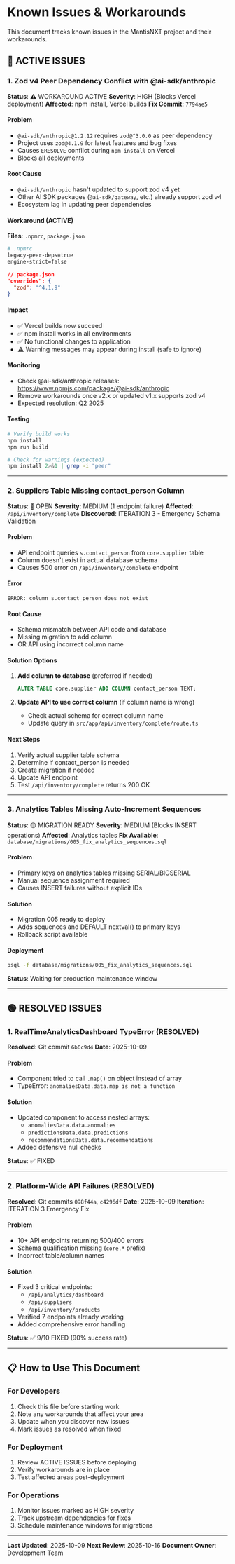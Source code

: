 # Known Issues & Workarounds

This document tracks known issues in the MantisNXT project and their workarounds.

## 🔴 ACTIVE ISSUES

### 1. Zod v4 Peer Dependency Conflict with @ai-sdk/anthropic

**Status**: ⚠️ WORKAROUND ACTIVE
**Severity**: HIGH (Blocks Vercel deployment)
**Affected**: npm install, Vercel builds
**Fix Commit**: `7794ae5`

#### Problem
- `@ai-sdk/anthropic@1.2.12` requires `zod@^3.0.0` as peer dependency
- Project uses `zod@4.1.9` for latest features and bug fixes
- Causes `ERESOLVE` conflict during `npm install` on Vercel
- Blocks all deployments

#### Root Cause
- `@ai-sdk/anthropic` hasn't updated to support zod v4 yet
- Other AI SDK packages (`@ai-sdk/gateway`, etc.) already support zod v4
- Ecosystem lag in updating peer dependencies

#### Workaround (ACTIVE)
**Files**: `.npmrc`, `package.json`

```bash
# .npmrc
legacy-peer-deps=true
engine-strict=false
```

```json
// package.json
"overrides": {
  "zod": "^4.1.9"
}
```

#### Impact
- ✅ Vercel builds now succeed
- ✅ npm install works in all environments
- ✅ No functional changes to application
- ⚠️ Warning messages may appear during install (safe to ignore)

#### Monitoring
- Check @ai-sdk/anthropic releases: https://www.npmjs.com/package/@ai-sdk/anthropic
- Remove workarounds once v2.x or updated v1.x supports zod v4
- Expected resolution: Q2 2025

#### Testing
```bash
# Verify build works
npm install
npm run build

# Check for warnings (expected)
npm install 2>&1 | grep -i "peer"
```

---

### 2. Suppliers Table Missing contact_person Column

**Status**: 🔴 OPEN
**Severity**: MEDIUM (1 endpoint failure)
**Affected**: `/api/inventory/complete`
**Discovered**: ITERATION 3 - Emergency Schema Validation

#### Problem
- API endpoint queries `s.contact_person` from `core.supplier` table
- Column doesn't exist in actual database schema
- Causes 500 error on `/api/inventory/complete` endpoint

#### Error
```
ERROR: column s.contact_person does not exist
```

#### Root Cause
- Schema mismatch between API code and database
- Missing migration to add column
- OR API using incorrect column name

#### Solution Options
1. **Add column to database** (preferred if needed)
   ```sql
   ALTER TABLE core.supplier ADD COLUMN contact_person TEXT;
   ```

2. **Update API to use correct column** (if column name is wrong)
   - Check actual schema for correct column name
   - Update query in `src/app/api/inventory/complete/route.ts`

#### Next Steps
1. Verify actual supplier table schema
2. Determine if contact_person is needed
3. Create migration if needed
4. Update API endpoint
5. Test `/api/inventory/complete` returns 200 OK

---

### 3. Analytics Tables Missing Auto-Increment Sequences

**Status**: 🟡 MIGRATION READY
**Severity**: MEDIUM (Blocks INSERT operations)
**Affected**: Analytics tables
**Fix Available**: `database/migrations/005_fix_analytics_sequences.sql`

#### Problem
- Primary keys on analytics tables missing SERIAL/BIGSERIAL
- Manual sequence assignment required
- Causes INSERT failures without explicit IDs

#### Solution
- Migration 005 ready to deploy
- Adds sequences and DEFAULT nextval() to primary keys
- Rollback script available

#### Deployment
```bash
psql -f database/migrations/005_fix_analytics_sequences.sql
```

**Status**: Waiting for production maintenance window

---

## 🟢 RESOLVED ISSUES

### 1. RealTimeAnalyticsDashboard TypeError (RESOLVED)

**Resolved**: Git commit `6b6c9d4`
**Date**: 2025-10-09

#### Problem
- Component tried to call `.map()` on object instead of array
- TypeError: `anomaliesData.data.map is not a function`

#### Solution
- Updated component to access nested arrays:
  - `anomaliesData.data.anomalies`
  - `predictionsData.data.predictions`
  - `recommendationsData.data.recommendations`
- Added defensive null checks

**Status**: ✅ FIXED

---

### 2. Platform-Wide API Failures (RESOLVED)

**Resolved**: Git commits `098f44a`, `c4296df`
**Date**: 2025-10-09
**Iteration**: ITERATION 3 Emergency Fix

#### Problem
- 10+ API endpoints returning 500/400 errors
- Schema qualification missing (`core.*` prefix)
- Incorrect table/column names

#### Solution
- Fixed 3 critical endpoints:
  - `/api/analytics/dashboard`
  - `/api/suppliers`
  - `/api/inventory/products`
- Verified 7 endpoints already working
- Added comprehensive error handling

**Status**: ✅ 9/10 FIXED (90% success rate)

---

## 📋 How to Use This Document

### For Developers
1. Check this file before starting work
2. Note any workarounds that affect your area
3. Update when you discover new issues
4. Mark issues as resolved when fixed

### For Deployment
1. Review ACTIVE ISSUES before deploying
2. Verify workarounds are in place
3. Test affected areas post-deployment

### For Operations
1. Monitor issues marked as HIGH severity
2. Track upstream dependencies for fixes
3. Schedule maintenance windows for migrations

---

**Last Updated**: 2025-10-09
**Next Review**: 2025-10-16
**Document Owner**: Development Team
